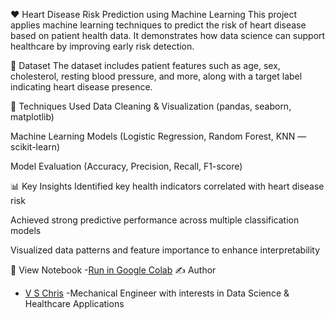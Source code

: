 ❤️ Heart Disease Risk Prediction using Machine Learning
This project applies machine learning techniques to predict the risk of heart disease based on patient health data.
It demonstrates how data science can support healthcare by improving early risk detection.

📁 Dataset
The dataset includes patient features such as age, sex, cholesterol, resting blood pressure, and more, along with a target label indicating heart disease presence.

🧠 Techniques Used
Data Cleaning & Visualization (pandas, seaborn, matplotlib)

Machine Learning Models (Logistic Regression, Random Forest, KNN — scikit-learn)

Model Evaluation (Accuracy, Precision, Recall, F1-score)

📊 Key Insights
Identified key health indicators correlated with heart disease risk

Achieved strong predictive performance across multiple classification models

Visualized data patterns and feature importance to enhance interpretability

🔗 View Notebook
-[Run in Google Colab](https://colab.research.google.com/github/vschris30/Heart-Disease-Risk-Analysis/blob/main/Heart%20Disease%20Risk%20Analysis%20and%20Prediction.ipynb)
✍️ Author
- [V S Chris](https://www.linkedin.com/in/vschris/)
-Mechanical Engineer with interests in Data Science & Healthcare Applications

